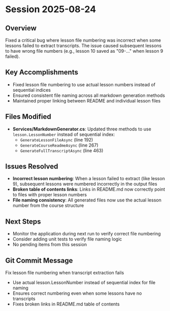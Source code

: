 # Session 2025-08-24

## Overview
Fixed a critical bug where lesson file numbering was incorrect when some lessons failed to extract transcripts. The issue caused subsequent lessons to have wrong file numbers (e.g., lesson 10 saved as "09-..." when lesson 9 failed).

## Key Accomplishments
- Fixed lesson file numbering to use actual lesson numbers instead of sequential indices
- Ensured consistent file naming across all markdown generation methods
- Maintained proper linking between README and individual lesson files

## Files Modified
- **Services/MarkdownGenerator.cs**: Updated three methods to use `lesson.LessonNumber` instead of sequential index:
  - `GenerateLessonFileAsync` (line 192)
  - `GenerateCourseReadmeAsync` (line 267)
  - `GenerateFullTranscriptAsync` (line 463)

## Issues Resolved
- **Incorrect lesson numbering**: When a lesson failed to extract (like lesson 9), subsequent lessons were numbered incorrectly in the output files
- **Broken table of contents links**: Links in README.md now correctly point to files with proper lesson numbers
- **File naming consistency**: All generated files now use the actual lesson number from the course structure

## Next Steps
- Monitor the application during next run to verify correct file numbering
- Consider adding unit tests to verify file naming logic
- No pending items from this session

## Git Commit Message
Fix lesson file numbering when transcript extraction fails

- Use actual lesson.LessonNumber instead of sequential index for file naming
- Ensures correct numbering even when some lessons have no transcripts
- Fixes broken links in README.md table of contents